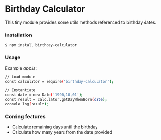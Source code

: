 # Birthday Calculator
This tiny module provides some utils methods referenced to birthday dates.

### Installation
```sh
$ npm install birthday-calculator
```

### Usage
Example _app.js_:
```sh
// Load module
const calculator = require('birthday-calculator');

// Instantiate
const date = new Date('1990,10,01');
const result = calculator.getDayWhenBorn(date);
console.log(result);
```

### Coming features
* Calculate remaining days until the birthday
* Calculate how many years from the date provided